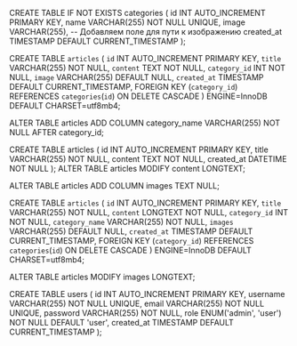CREATE TABLE IF NOT EXISTS categories (
id INT AUTO_INCREMENT PRIMARY KEY,
name VARCHAR(255) NOT NULL UNIQUE,
image VARCHAR(255), -- Добавляем поле для пути к изображению
created_at TIMESTAMP DEFAULT CURRENT_TIMESTAMP
);

CREATE TABLE `articles` (
`id` INT AUTO_INCREMENT PRIMARY KEY,
`title` VARCHAR(255) NOT NULL,
`content` TEXT NOT NULL,
`category_id` INT NOT NULL,
`image` VARCHAR(255) DEFAULT NULL,
`created_at` TIMESTAMP DEFAULT CURRENT_TIMESTAMP,
FOREIGN KEY (`category_id`) REFERENCES `categories`(`id`) ON DELETE CASCADE
) ENGINE=InnoDB DEFAULT CHARSET=utf8mb4;

ALTER TABLE articles ADD COLUMN category_name VARCHAR(255) NOT NULL AFTER category_id;

CREATE TABLE articles (
id INT AUTO_INCREMENT PRIMARY KEY,
title VARCHAR(255) NOT NULL,
content TEXT NOT NULL,
created_at DATETIME NOT NULL
);
ALTER TABLE articles MODIFY content LONGTEXT;

ALTER TABLE articles
ADD COLUMN images TEXT NULL;

CREATE TABLE `articles` (
`id` INT AUTO_INCREMENT PRIMARY KEY,
`title` VARCHAR(255) NOT NULL,
`content` LONGTEXT NOT NULL,
`category_id` INT NOT NULL,
`category_name` VARCHAR(255) NOT NULL,
`images` VARCHAR(255) DEFAULT NULL,
`created_at` TIMESTAMP DEFAULT CURRENT_TIMESTAMP,
FOREIGN KEY (`category_id`) REFERENCES `categories`(`id`) ON DELETE CASCADE
) ENGINE=InnoDB DEFAULT CHARSET=utf8mb4;

ALTER TABLE articles MODIFY images LONGTEXT;

CREATE TABLE users (
id INT AUTO_INCREMENT PRIMARY KEY,
username VARCHAR(255) NOT NULL UNIQUE,
email VARCHAR(255) NOT NULL UNIQUE,
password VARCHAR(255) NOT NULL,
role ENUM('admin', 'user') NOT NULL DEFAULT 'user',
created_at TIMESTAMP DEFAULT CURRENT_TIMESTAMP
);
